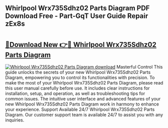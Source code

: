 ## Whirlpool Wrx735Sdhz02 Parts Diagram PDF Download Free - Part-GqT User Guide Repair zEx8s

# <h2><a href="http://dfursv.blite.top/?on=Whirlpool+Wrx735Sdhz02+Parts+Diagram">🔗Download New 👉🔴 Whirlpool Wrx735Sdhz02 Parts Diagram</a></h2>

[![Whirlpool Wrx735Sdhz02 Parts Diagram download](https://i.imgur.com/lujVjoI.png)](http://dfursv.blite.top/?on=Whirlpool+Wrx735Sdhz02+Parts+Diagram)
Masterful Control This guide unlocks the secrets of your new Whirlpool Wrx735Sdhz02 Parts Diagram, empowering you to control its functionalities with precision. To make the most of your Whirlpool Wrx735Sdhz02 Parts Diagram, please read this user manual carefully before use. It includes clear instructions for installation, setup, and operation, as well as troubleshooting tips for common issues. The intuitive user interface and advanced features of your new Whirlpool Wrx735Sdhz02 Parts Diagram work in harmony to enhance your experience. Support Available 24/7 Whirlpool Wrx735Sdhz02 Parts Diagram. Our customer support team is available 24/7 to assist you with any inquiries.
